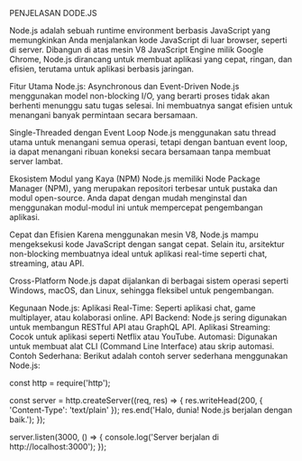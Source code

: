 PENJELASAN DODE.JS

Node.js adalah sebuah runtime environment berbasis JavaScript yang memungkinkan Anda menjalankan kode JavaScript di luar browser, seperti di server. Dibangun di atas mesin V8 JavaScript Engine milik Google Chrome, Node.js dirancang untuk membuat aplikasi yang cepat, ringan, dan efisien, terutama untuk aplikasi berbasis jaringan.

Fitur Utama Node.js:
Asynchronous dan Event-Driven
Node.js menggunakan model non-blocking I/O, yang berarti proses tidak akan berhenti menunggu satu tugas selesai. Ini membuatnya sangat efisien untuk menangani banyak permintaan secara bersamaan.

Single-Threaded dengan Event Loop
Node.js menggunakan satu thread utama untuk menangani semua operasi, tetapi dengan bantuan event loop, ia dapat menangani ribuan koneksi secara bersamaan tanpa membuat server lambat.

Ekosistem Modul yang Kaya (NPM)
Node.js memiliki Node Package Manager (NPM), yang merupakan repositori terbesar untuk pustaka dan modul open-source. Anda dapat dengan mudah menginstal dan menggunakan modul-modul ini untuk mempercepat pengembangan aplikasi.

Cepat dan Efisien
Karena menggunakan mesin V8, Node.js mampu mengeksekusi kode JavaScript dengan sangat cepat. Selain itu, arsitektur non-blocking membuatnya ideal untuk aplikasi real-time seperti chat, streaming, atau API.

Cross-Platform
Node.js dapat dijalankan di berbagai sistem operasi seperti Windows, macOS, dan Linux, sehingga fleksibel untuk pengembangan.

Kegunaan Node.js:
Aplikasi Real-Time: Seperti aplikasi chat, game multiplayer, atau kolaborasi online.
API Backend: Node.js sering digunakan untuk membangun RESTful API atau GraphQL API.
Aplikasi Streaming: Cocok untuk aplikasi seperti Netflix atau YouTube.
Automasi: Digunakan untuk membuat alat CLI (Command Line Interface) atau skrip automasi.
Contoh Sederhana:
Berikut adalah contoh server sederhana menggunakan Node.js:



const http = require('http');

const server = http.createServer((req, res) => {
  res.writeHead(200, { 'Content-Type': 'text/plain' });
  res.end('Halo, dunia! Node.js berjalan dengan baik.');
});

server.listen(3000, () => {
  console.log('Server berjalan di http://localhost:3000');
});

